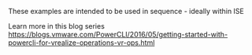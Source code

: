 These examples are intended to be used in sequence - ideally within ISE

Learn more in this blog series
https://blogs.vmware.com/PowerCLI/2016/05/getting-started-with-powercli-for-vrealize-operations-vr-ops.html